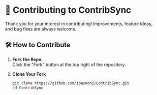 # 🚀 Contributing to ContribSync

Thank you for your interest in contributing! Improvements, feature ideas, and bug fixes are always welcome.

## 🛠️ How to Contribute

1. **Fork the Repo**  
   Click the "Fork" button at the top right of the repository.

2. **Clone Your Fork**
   ```sh
   git clone https://github.com/ibexmonj/ContribSync.git
   cd ContribSync
    ```